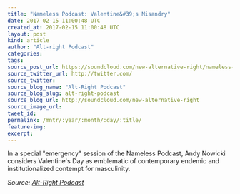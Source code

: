 ```yaml
---
title: "Nameless Podcast: Valentine&#39;s Misandry"
date: 2017-02-15 11:00:48 UTC
created_at: 2017-02-15 11:00:48 UTC
layout: post
kind: article
author: "Alt-right Podcast"
categories: 
tags: 
source_post_url: https://soundcloud.com/new-alternative-right/nameless-podcast-valentines-misandry
source_twitter_url: http://twitter.com/
source_twitter: 
source_blog_name: "Alt-Right Podcast"
source_blog_slug: alt-right-podcast
source_blog_url: http://soundcloud.com/new-alternative-right
source_image_url: 
tweet_id:
permalink: /mntr/:year/:month/:day/:title/
feature-img: 
excerpt:
---
```

In a special "emergency" session of the Nameless Podcast, Andy Nowicki considers Valentine's Day as emblematic of contemporary endemic and institutionalized contempt for masculinity.<div class="">
    <i>Source: <a href="http://soundcloud.com/new-alternative-right">Alt-Right Podcast</a></i>
</div>
